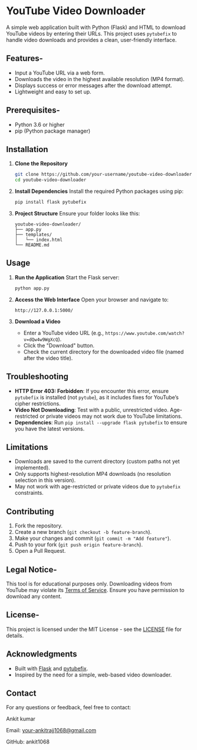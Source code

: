 # YouTube Video Downloader

A simple web application built with Python (Flask) and HTML to download YouTube videos by entering their URLs. This project uses `pytubefix` to handle video downloads and provides a clean, user-friendly interface.

## Features-
- Input a YouTube URL via a web form.
- Downloads the video in the highest available resolution (MP4 format).
- Displays success or error messages after the download attempt.
- Lightweight and easy to set up.

## Prerequisites-
- Python 3.6 or higher
- pip (Python package manager)

## Installation

1. **Clone the Repository**
   ```bash
   git clone https://github.com/your-username/youtube-video-downloader.git
   cd youtube-video-downloader
   ```

2. **Install Dependencies**
   Install the required Python packages using pip:
   ```bash
   pip install flask pytubefix
   ```

3. **Project Structure**
   Ensure your folder looks like this:
   ```
   youtube-video-downloader/
   ├── app.py
   ├── templates/
   │   └── index.html
   └── README.md
   ```

## Usage

1. **Run the Application**
   Start the Flask server:
   ```bash
   python app.py
   ```

2. **Access the Web Interface**
   Open your browser and navigate to:
   ```
   http://127.0.0.1:5000/
   ```

3. **Download a Video**
   - Enter a YouTube video URL (e.g., `https://www.youtube.com/watch?v=dQw4w9WgXcQ`).
   - Click the "Download" button.
   - Check the current directory for the downloaded video file (named after the video title).



## Troubleshooting
- **HTTP Error 403: Forbidden**: If you encounter this error, ensure `pytubefix` is installed (not `pytube`), as it includes fixes for YouTube’s cipher restrictions.
- **Video Not Downloading**: Test with a public, unrestricted video. Age-restricted or private videos may not work due to YouTube limitations.
- **Dependencies**: Run `pip install --upgrade flask pytubefix` to ensure you have the latest versions.

## Limitations
- Downloads are saved to the current directory (custom paths not yet implemented).
- Only supports highest-resolution MP4 downloads (no resolution selection in this version).
- May not work with age-restricted or private videos due to `pytubefix` constraints.

## Contributing
1. Fork the repository.
2. Create a new branch (`git checkout -b feature-branch`).
3. Make your changes and commit (`git commit -m "Add feature"`).
4. Push to your fork (`git push origin feature-branch`).
5. Open a Pull Request.

## Legal Notice-
This tool is for educational purposes only. Downloading videos from YouTube may violate its [Terms of Service](https://www.youtube.com/static?template=terms). Ensure you have permission to download any content.


## License-
This project is licensed under the MIT License - see the [LICENSE](LICENSE) file for details.

## Acknowledgments
- Built with [Flask](https://flask.palletsprojects.com/) and [pytubefix](https://github.com/JuanBindez/pytubefix).
- Inspired by the need for a simple, web-based video downloader.
  


## Contact 

For any questions or feedback, feel free to contact:

Ankit kumar

Email: your-ankitrajj1068@gmail.com

GitHub: ankit1068
